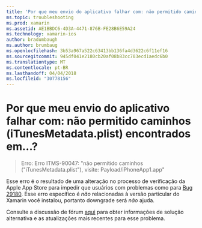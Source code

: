 ```yaml
---
title: 'Por que meu envio do aplicativo falhar com: não permitido caminhos (iTunesMetadata.plist) encontrados em...?'
ms.topic: troubleshooting
ms.prod: xamarin
ms.assetid: AE1BBDC6-4D3A-4471-876B-FE28B6E59A24
ms.technology: xamarin-ios
author: bradumbaugh
ms.author: brumbaug
ms.openlocfilehash: 3b53a967a522c63413bb136fa4d3622c6f11ef16
ms.sourcegitcommit: 945df041e2180cb20af08b83cc703ecd1aedc6b0
ms.translationtype: MT
ms.contentlocale: pt-BR
ms.lasthandoff: 04/04/2018
ms.locfileid: "30778156"
---
```

# <a name="why-does-my-app-submission-fail-with-disallowed-paths--itunesmetadataplist--found-at--"></a>Por que meu envio do aplicativo falhar com: não permitido caminhos (iTunesMetadata.plist) encontrados em...?

> Erro: Erro ITMS-90047: "não permitido caminhos ("iTunesMetadata.plist"), visite: Payload/iPhoneApp1.app"

Esse erro é o resultado de uma alteração no processo de verificação da Apple App Store para impedir que usuários com problemas como para [Bug 29180](https://bugzilla.xamarin.com/show_bug.cgi?id=29180). Esse erro específico é _não_ relacionadas à versão particular do Xamarin você instalou, portanto downgrade será _não_ ajuda.

Consulte a discussão de fórum [aqui](https://forums.xamarin.com/discussion/40388/disallowed-paths-itunesmetadata-plist-found-at-when-submitting-to-app-store/p1) para obter informações de solução alternativa e as atualizações mais recentes para esse problema.
